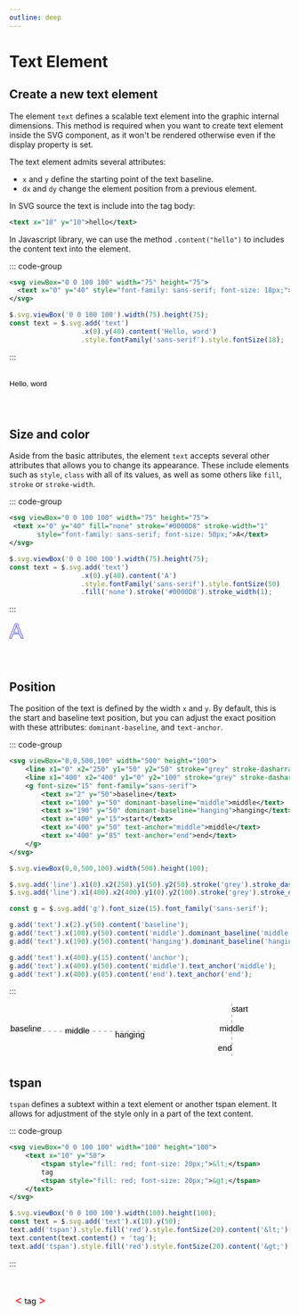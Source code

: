 ```yaml
---
outline: deep
---
```


# Text Element

## Create a new text element

The element `text` defines a scalable text element into the graphic internal dimensions.
This method is required when you want to create text element inside the SVG component, as it
won't be rendered otherwise even if the display property is set.

The text element admits several attributes:

- `x` and `y` define the starting point of the text baseline.
- `dx` and `dy` change the element position from a previous element.

In SVG source the text is include into the tag body:

```svg
<text x="10" y="10">hello</text>
```

In Javascript library, we can use the method `.content("hello")` to includes the content text into the element.

::: code-group
```svg
<svg viewBox="0 0 100 100" width="75" height="75">
  <text x="0" y="40" style="font-family: sans-serif; font-size: 18px;">Hello, word</text>
</svg>
```
```js
$.svg.viewBox('0 0 100 100').width(75).height(75);
const text = $.svg.add('text')
                  .x(0).y(40).content('Hello, word')
                  .style.fontFamily('sans-serif').style.fontSize(18);
```
:::

<svg viewBox="0 0 100 100" width="75" height="75">
  <text x="0" y="40" style="font-family: sans-serif; font-size: 18px;">Hello, word</text>
</svg>

## Size and color

Aside from the basic attributes, the element `text` accepts several other attributes that allows you
to change its appearance. These include elements such as `style`, `class` with all of its values, as
well as some others like `fill`, `stroke` or `stroke-width`.

::: code-group
```svg
<svg viewBox="0 0 100 100" width="75" height="75">
 <text x="0" y="40" fill="none" stroke="#0000D8" stroke-width="1" 
       style="font-family: sans-serif; font-size: 50px;">A</text>
</svg>
```
```js
$.svg.viewBox('0 0 100 100').width(75).height(75);
const text = $.svg.add('text')
                  .x(0).y(40).content('A')
                  .style.fontFamily('sans-serif').style.fontSize(50)
                  .fill('none').stroke('#0000D8').stroke_width(1);
```
:::

<svg viewBox="0 0 100 100" width="75" height="75">
 <text x="0" y="40" fill="none" stroke="#0000D8" stroke-width="1" 
       style="font-family: sans-serif; font-size: 50px;">A</text>
</svg>

## Position

The position of the text is defined by the width `x` and `y`. By default, this is the start
and baseline text position, but you can adjust the exact position with these attributes:
`dominant-baseline`, and `text-anchor`.

::: code-group
```svg
<svg viewBox="0,0,500,100" width="500" height="100">
    <line x1="0" x2="250" y1="50" y2="50" stroke="grey" stroke-dasharray="5"/>
    <line x1="400" x2="400" y1="0" y2="100" stroke="grey" stroke-dasharray="5"/>
    <g font-size="15" font-family="sans-serif">
        <text x="2" y="50">baseline</text>
        <text x="100" y="50" dominant-baseline="middle">middle</text>
        <text x="190" y="50" dominant-baseline="hanging">hanging</text>
        <text x="400" y="15">start</text>
        <text x="400" y="50" text-anchor="middle">middle</text>
        <text x="400" y="85" text-anchor="end">end</text>
    </g>
</svg>
```
```js
$.svg.viewBox(0,0,500,100).width(500).height(100);

$.svg.add('line').x1(0).x2(250).y1(50).y2(50).stroke('grey').stroke_dasharray(5);
$.svg.add('line').x1(400).x2(400).y1(0).y2(100).stroke('grey').stroke_dasharray(5);

const g = $.svg.add('g').font_size(15).font_family('sans-serif');

g.add('text').x(2).y(50).content('baseline');
g.add('text').x(100).y(50).content('middle').dominant_baseline('middle');
g.add('text').x(190).y(50).content('hanging').dominant_baseline('hanging');

g.add('text').x(400).y(15).content('anchor');
g.add('text').x(400).y(50).content('middle').text_anchor('middle');
g.add('text').x(400).y(85).content('end').text_anchor('end');
```
:::

<svg viewBox="0,0,500,100" width="500" height="100">
    <line x1="0" x2="250" y1="50" y2="50" stroke="grey" stroke-dasharray="5"/>
    <line x1="400" x2="400" y1="0" y2="100" stroke="grey" stroke-dasharray="5"/>
    <g font-size="15" font-family="sans-serif">
        <text x="2" y="50">baseline</text>
        <text x="100" y="50" dominant-baseline="middle">middle</text>
        <text x="190" y="50" dominant-baseline="hanging">hanging</text>
        <text x="400" y="15">start</text>
        <text x="400" y="50" text-anchor="middle">middle</text>
        <text x="400" y="85" text-anchor="end">end</text>
    </g>
</svg>


## tspan

`tspan` defines a subtext within a text element or another tspan element. It allows for adjustment
of the style only in a part of the text content.

::: code-group
```svg
<svg viewBox="0 0 100 100" width="100" height="100">
    <text x="10" y="50">
        <tspan style="fill: red; font-size: 20px;">&lt;</tspan>
        tag
        <tspan style="fill: red; font-size: 20px;">&gt;</tspan>
    </text>
</svg>
```
```js
$.svg.viewBox('0 0 100 100').width(100).height(100);
const text = $.svg.add('text').x(10).y(50);
text.add('tspan').style.fill('red').style.fontSize(20).content('&lt;');
text.content(text.content() + 'tag');
text.add('tspan').style.fill('red').style.fontSize(20).content('&gt;');
```
:::

<svg viewBox="0 0 100 100" width="100" height="100">
    <text x="10" y="50">
        <tspan style="fill: red; font-size: 20px;">&lt;</tspan>
        tag
        <tspan style="fill: red; font-size: 20px;">&gt;</tspan>
    </text>
</svg>